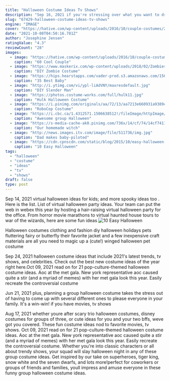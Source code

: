 ```yaml
---
title: "Halloween Costume Ideas Tv Shows"
description: "Sep 16, 2021 if you're stressing over what you want to dress as this year, have no fear! here are the most fun, creative and trending halloween costume ideas for 2021 based on"
slug: "67429-halloween-costume-ideas-tv-shows"
engine: "IMAGE"
cover: "https://hative.com/wp-content/uploads/2016/10/couple-costumes/26-couple-costume-ideas-1.jpg"
date: "2021-10-08T04:50:16.781Z"
author: "Josephine Jensen"
ratingValue: "4.3"
reviewCount: "28"
images:
  - image: "https://hative.com/wp-content/uploads/2016/10/couple-costumes/26-couple-costume-ideas-1.jpg"
    caption: "60 Cool Couple"
  - image: "https://www.maskerix.com/wp-content/uploads/2018/02/Zombies-Halloween-Kostüm-selber-machen.jpg"
    caption: "DIY Zombie Costume"
  - image: "https://hips.hearstapps.com/vader-prod.s3.amazonaws.com/1560874682-baby-halloween-costume-beauty-shop-1560874655.jpg?crop=0.502xw:1.00xh;0.231xw,0&resize=480:*"
    caption: "35 Best Baby"
  - image: "http://i.ytimg.com/vi/ypl-liAdVNY/maxresdefault.jpg"
    caption: "DIY Slender Man"
  - image: "https://photos.costume-works.com/full/hulk11.jpg"
    caption: "Hulk Halloween Costume"
  - image: "https://i.pinimg.com/originals/aa/72/13/aa7213e660931a9389cf8cb114377d7b.jpg"
    caption: "RoboCop Costume"
  - image: "https://i.cbc.ca/1.4312571.1506638512!/fileImage/httpImage/image.jpg_gen/derivatives/16x9_780/shark-costume.jpg"
    caption: "Awesome group Halloween"
  - image: "https://s-media-cache-ak0.pinimg.com/736x/14/cf/74/14cf74117d00c99cad547e894c5eb942.jpg"
    caption: "Our homemade witch"
  - image: "http://news.images.itv.com/image/file/511736/img.jpg"
    caption: "Dad makes baby-piloted"
  - image: "https://cdn.cpnscdn.com/static/blog/2015/10/easy-halloween-makeup-ideas_11.jpg"
    caption: "10 Easy Halloween"
tags:
  - "halloween"
  - "costume"
  - "ideas"
  - "tv"
  - "shows"
draft: false
type: post
---
```


Sep 14, 2021 virtual halloween ideas for kids; and more spooky ideas too . Here is the list. List of virtual halloween party ideas. Your team can put the web in webex this year by hosting a hair-raising virtual halloween party for the office. From horror movie marathons to virtual haunted house tours to war of the wizards, here are some fun ideas
![10 Easy Halloween](https://cdn.cpnscdn.com/static/blog/2015/10/easy-halloween-makeup-ideas_11.jpg "10 Easy Halloween")

Halloween costumes clothing and fashion diy halloween holidays pets fluttering fairy or butterfly their favorite jacket and a few inexpensive craft materials are all you need to magic up a (cute!) winged halloween pet costume
<!--inArticleAds-->

<!--galleryOne-->

Sep 24, 2021 halloween costume ideas that include 2021's latest trends, tv shows, and celebrities. Check out the best new costume ideas of the year right here.Oct 09, 2021 read on for 21 pop-culture-themed halloween costume ideas. Aoc at the met gala. New york representative aoc caused quite a stir (and a myriad of memes) with her met gala look this year. Easily recreate the controversial costume
<!--inArticleAds-->

<!--galleryTwo-->

Jun 21, 2021 plus, planning a group halloween costume takes the stress out of having to come up with several different ones to please everyone in your family. It's a win-win! if you have movies, tv shows
<!--galleryThree-->

Aug 17, 2021 whether youre after scary trio halloween costumes, disney costumes for groups of three, or cute ideas for you and your two bffs, weve got you covered. These fun costume ideas nod to favorite movies, tv shows. Oct 09, 2021 read on for 21 pop-culture-themed halloween costume ideas. Aoc at the met gala. New york representative aoc caused quite a stir (and a myriad of memes) with her met gala look this year. Easily recreate the controversial costume. Whether you're into classic characters or all about trendy shows, your squad will slay halloween night in any of these group costume ideas. Get inspired by our take on superheroes, tiger king, snow white and the seven dwarfs, and lots more!perfect for coworkers or groups of friends and families, youll impress and amuse everyone in these funny group halloween costume ideas.